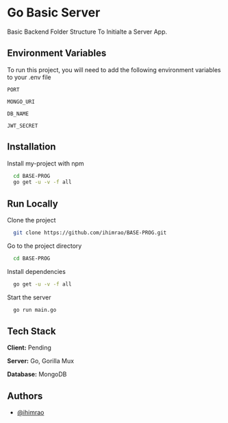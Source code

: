 
# Go Basic Server

Basic Backend Folder Structure To Initialte a Server App.


## Environment Variables

To run this project, you will need to add the following environment variables to your .env file

`PORT`

`MONGO_URI`

`DB_NAME`

`JWT_SECRET`


## Installation

Install my-project with npm

```bash
  cd BASE-PROG
  go get -u -v -f all
```
    
## Run Locally

Clone the project

```bash
  git clone https://github.com/ihimrao/BASE-PROG.git
```

Go to the project directory

```bash
  cd BASE-PROG
```

Install dependencies

```bash
  go get -u -v -f all
```

Start the server

```bash
  go run main.go
```


## Tech Stack

**Client:** Pending

**Server:** Go, Gorilla Mux

**Database:** MongoDB


## Authors

- [@ihimrao](https://github.com/ihimrao)

